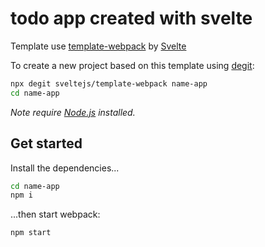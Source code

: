 # todo app created with svelte

Template use [template-webpack](https://github.com/sveltejs/template-webpack) by [Svelte](https://svelte.dev)

To create a new project based on this template using [degit](https://github.com/Rich-Harris/degit):

```bash
npx degit sveltejs/template-webpack name-app
cd name-app
```

*Note require [Node.js](https://nodejs.org) installed.*

## Get started

Install the dependencies...

```bash
cd name-app
npm i
```
...then start webpack:

```bash
npm start
```
